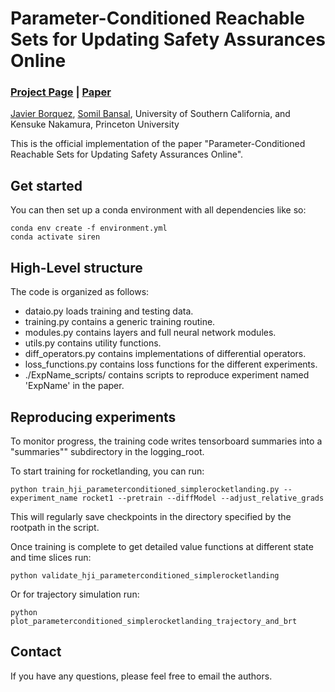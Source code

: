 # Parameter-Conditioned Reachable Sets for Updating Safety Assurances Online
### [Project Page](https://javierborquez.github.io/ParamCondReachability/) | [Paper](https://arxiv.org/abs/2209.14976)<br>


[Javier Borquez](https://javierborquez.github.io/),
[Somil Bansal](http://people.eecs.berkeley.edu/~somil/index.html),
University of Southern California,
and Kensuke Nakamura,
Princeton University

This is the official implementation of the paper "Parameter-Conditioned Reachable Sets for Updating Safety Assurances Online".

## Get started
You can then set up a conda environment with all dependencies like so:
```
conda env create -f environment.yml
conda activate siren
```

## High-Level structure
The code is organized as follows:
* dataio.py loads training and testing data.
* training.py contains a generic training routine.
* modules.py contains layers and full neural network modules.
* utils.py contains utility functions.
* diff_operators.py contains implementations of differential operators.
* loss_functions.py contains loss functions for the different experiments.
* ./ExpName_scripts/ contains scripts to reproduce experiment named 'ExpName' in the paper.

## Reproducing experiments

To monitor progress, the training code writes tensorboard summaries into a "summaries"" subdirectory in the logging_root.

To start training for rocketlanding, you can run:
```
python train_hji_parameterconditioned_simplerocketlanding.py --experiment_name rocket1 --pretrain --diffModel --adjust_relative_grads
```
This will regularly save checkpoints in the directory specified by the rootpath in the script. 

Once training is complete to get detailed value functions at different state and time slices run: 
```
python validate_hji_parameterconditioned_simplerocketlanding
```

Or for trajectory simulation run: 
```
python plot_parameterconditioned_simplerocketlanding_trajectory_and_brt
```

## Contact
If you have any questions, please feel free to email the authors.

